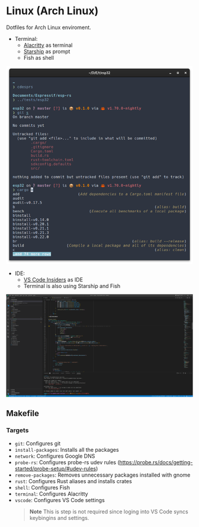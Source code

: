 # Linux (Arch Linux)
Dotfiles for Arch Linux enviroment.

- Terminal:
  - [Alacritty](https://alacritty.org/) as terminal
  - [Starship](https://starship.rs/) as prompt
  - Fish as shell

![Terminal](assets/terminal.png)

- IDE:
  - [VS Code Insiders](https://code.visualstudio.com/insiders/) as IDE
  - Terminal is also using Starship and Fish

![VS Code](assets/vscode.png)

## Makefile
### Targets
* `git`: Configures git
* `install-packages`: Installs all the packages
* `network`: Configures Google DNS
* `probe-rs`: Configures probe-rs udev rules (https://probe.rs/docs/getting-started/probe-setup/#udev-rules)
* `remove-packages`: Removes unnecessary packages installed with gnome
* `rust`: Configures Rust aliases and installs crates
* `shell`: Configures Fish
* `terminal`: Configures Alacritty
* `vscode`: Configures VS Code settings
  > **Note**
  > This is step is not required since loging into VS Code syncs keybingins and settings.


